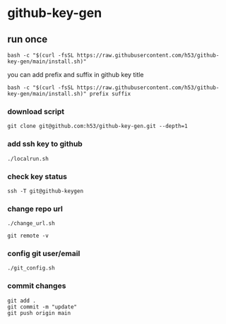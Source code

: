 # github-key-gen

## run once
```
bash -c "$(curl -fsSL https://raw.githubusercontent.com/h53/github-key-gen/main/install.sh)"
```
you can add prefix and suffix in github key title
```
bash -c "$(curl -fsSL https://raw.githubusercontent.com/h53/github-key-gen/main/install.sh)" prefix suffix
```

### download script
```
git clone git@github.com:h53/github-key-gen.git --depth=1
```

### add ssh key to github
```
./localrun.sh
```

### check key status
```
ssh -T git@github-keygen
```

### change repo url
```
./change_url.sh

git remote -v
```

### config git user/email
```
./git_config.sh
```

### commit changes
```
git add .
git commit -m "update"
git push origin main
```

